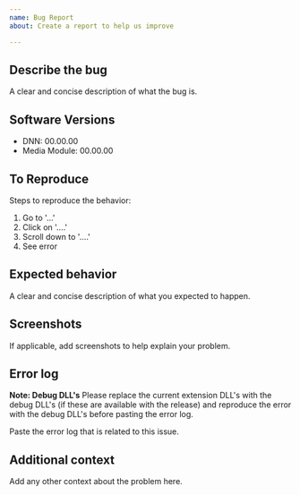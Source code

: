 ```yaml
---
name: Bug Report
about: Create a report to help us improve

---
```


## Describe the bug
A clear and concise description of what the bug is.

## Software Versions
- DNN:  00.00.00
- Media Module:  00.00.00

## To Reproduce
Steps to reproduce the behavior:
1. Go to '...'
2. Click on '....'
3. Scroll down to '....'
4. See error

## Expected behavior
A clear and concise description of what you expected to happen.

## Screenshots
If applicable, add screenshots to help explain your problem.

## Error log
**Note: Debug DLL's**
Please replace the current extension DLL's with the debug DLL's (if these are available with the release) and reproduce the error with the debug DLL's before pasting the error log.

Paste the error log that is related to this issue.

## Additional context
Add any other context about the problem here.
